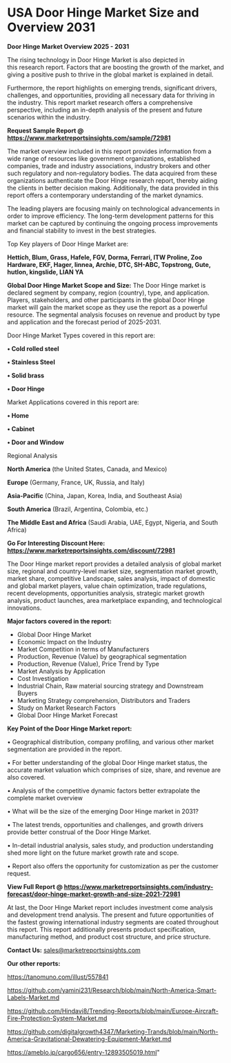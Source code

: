 # USA  Door Hinge Market Size and Overview 2031

<Strong> Door Hinge Market Overview 2025 - 2031</strong>

The rising technology in Door Hinge Market is also depicted in this research report. Factors that are boosting the growth of the market, and giving a positive push to thrive in the global market is explained in detail.

Furthermore, the report highlights on emerging trends, significant drivers, challenges, and opportunities, providing all necessary data for thriving in the industry. This report market research offers a comprehensive perspective, including an in-depth analysis of the present and future scenarios within the industry.

<strong>Request Sample Report @ <a href=https://www.marketreportsinsights.com/sample/72981>https://www.marketreportsinsights.com/sample/72981</a></strong>

The market overview included in this report provides information from a wide range of resources like government organizations, established companies, trade and industry associations, industry brokers and other such regulatory and non-regulatory bodies. The data acquired from these organizations authenticate the Door Hinge research report, thereby aiding the clients in better decision making. Additionally, the data provided in this report offers a contemporary understanding of the market dynamics.

The leading players are focusing mainly on technological advancements in order to improve efficiency. The long-term development patterns for this market can be captured by continuing the ongoing process improvements and financial stability to invest in the best strategies.

Top Key players of Door Hinge Market are:

<strong>Hettich, Blum, Grass, Hafele, FGV, Dorma, Ferrari, ITW Proline, Zoo Hardware, EKF, Hager, linnea, Archie, DTC, SH-ABC, Topstrong, Gute, hutlon, kingslide, LIAN YA</strong>

<strong><b>Global Door Hinge Market Scope and Size:</b></strong>
The Door Hinge market is declared segment by company, region (country), type, and application. Players, stakeholders, and other participants in the global Door Hinge market will gain the market scope as they use the report as a powerful resource. The segmental analysis focuses on revenue and product by type and application and the forecast period of 2025-2031.

Door Hinge Market Types covered in this report are:

<strong>• Cold rolled steel

• Stainless Steel

• Solid brass

• Door Hinge</strong>

Market Applications covered in this report are:

<strong>• Home

• Cabinet

• Door and Window</strong> 

Regional Analysis

<strong>North America</strong> (the United States, Canada, and Mexico)

<strong>Europe</strong> (Germany, France, UK, Russia, and Italy)

<strong>Asia-Pacific</strong> (China, Japan, Korea, India, and Southeast Asia)

<strong>South America</strong> (Brazil, Argentina, Colombia, etc.)

<strong>The Middle East and Africa</strong> (Saudi Arabia, UAE, Egypt, Nigeria, and South Africa)

<strong>Go For Interesting Discount Here: <a href=https://www.marketreportsinsights.com/discount/72981>https://www.marketreportsinsights.com/discount/72981</a></strong>

The Door Hinge market report provides a detailed analysis of global market size, regional and country-level market size, segmentation market growth, market share, competitive Landscape, sales analysis, impact of domestic and global market players, value chain optimization, trade regulations, recent developments, opportunities analysis, strategic market growth analysis, product launches, area marketplace expanding, and technological innovations.

<strong><b>Major factors covered in the report:</b></strong>
<ul>
  <li>Global Door Hinge Market </li>
  <li>Economic Impact on the Industry</li>
  <li>Market Competition in terms of Manufacturers</li>
  <li>Production, Revenue (Value) by geographical segmentation</li>
  <li>Production, Revenue (Value), Price Trend by Type</li>
  <li>Market Analysis by Application</li>
  <li>Cost Investigation</li>
  <li>Industrial Chain, Raw material sourcing strategy and Downstream Buyers</li>
  <li>Marketing Strategy comprehension, Distributors and Traders</li>
  <li>Study on Market Research Factors</li>
  <li>Global Door Hinge Market Forecast</li>
</ul>

<strong><b>Key Point of the Door Hinge Market report:</b></strong>

• Geographical distribution, company profiling, and various other market segmentation are provided in the report.

• For better understanding of the global Door Hinge market status, the accurate market valuation which comprises of size, share, and revenue are also covered.

• Analysis of the competitive dynamic factors better extrapolate the complete market overview

• What will be the size of the emerging Door Hinge market in 2031?

• The latest trends, opportunities and challenges, and growth drivers provide better construal of the Door Hinge Market.

• In-detail industrial analysis, sales study, and production understanding shed more light on the future market growth rate and scope.

• Report also offers the opportunity for customization as per the customer request.

<strong><b>View Full Report @ <a href=https://www.marketreportsinsights.com/industry-forecast/door-hinge-market-growth-and-size-2021-72981>https://www.marketreportsinsights.com/industry-forecast/door-hinge-market-growth-and-size-2021-72981</a></b></strong>


At last, the Door Hinge Market report includes investment come analysis and development trend analysis. The present and future opportunities of the fastest growing international industry segments are coated throughout this report. This report additionally presents product specification, manufacturing method, and product cost structure, and price structure.

<strong>Contact Us:</strong>
sales@marketreportsinsights.com

<strong>Our other reports:</strong>

<a href=https://tanomuno.com/illust/557841>https://tanomuno.com/illust/557841</a>

<a href=https://github.com/yamini231/Research/blob/main/North-America-Smart-Labels-Market.md>https://github.com/yamini231/Research/blob/main/North-America-Smart-Labels-Market.md</a>

<a href=https://github.com/Hindavi8/Trending-Reports/blob/main/Europe-Aircraft-Fire-Protection-System-Market.md>https://github.com/Hindavi8/Trending-Reports/blob/main/Europe-Aircraft-Fire-Protection-System-Market.md</a>

<a href=https://github.com/digitalgrowth4347/Marketing-Trands/blob/main/North-America-Gravitational-Dewatering-Equipment-Market.md>https://github.com/digitalgrowth4347/Marketing-Trands/blob/main/North-America-Gravitational-Dewatering-Equipment-Market.md</a>

<a href=https://ameblo.jp/cargo656/entry-12893505019.html>https://ameblo.jp/cargo656/entry-12893505019.html</a>"
